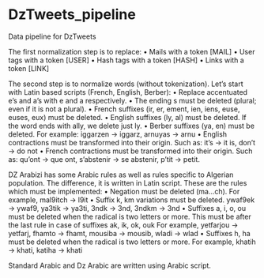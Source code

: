 # DzTweets_pipeline
Data pipeline for DzTweets

The first normalization step is to replace:
• Mails with a token [MAIL]
• User tags with a token [USER]
• Hash tags with a token [HASH]
• Links with a token [LINK]

The second step is to normalize words (without tokenization). Let’s start with Latin based scripts (French, English,
Berber):
• Replace accentuated e’s and a’s with e and a respectively.
• The ending s must be deleted (plural; even if it is not a plural).
• French suffixes (ir, er, ement, ien, iens, euse, euses, eux) must be deleted.
• English suffixes (ly, al) must be deleted. If the word ends with ally, we delete just ly.
• Berber suffixes (ya, en) must be deleted. For example: iggarzen → iggarz, arnuyas → arnu
• English contractions must be transformed into their origin. Such as: it’s → it is, don’t → do not
• French contractions must be transformed into their origin. Such as: qu’ont → que ont, s’abstenir → se abstenir,
p’tit → petit.

DZ Arabizi has some Arabic rules as well as rules specific to Algerian population. The difference, it is written in
Latin script. These are the rules which must be implemented:
• Negation must be deleted (ma...ch). For example, mal9itch → l9it
• Suffix k, km variations must be deleted. ywaf9ek → ywaf9, ya3tik → ya3ti, 3ndk → 3nd, 3ndkm → 3nd
• Suffixes a, i, o, ou must be deleted when the radical is two letters or more. This must be after the last rule in
case of suffixes ak, ik, ok, ouk For example, yetfarjou → yetfarj, fhamto → fhamt, mousiba → mousib, wladi
→ wlad
• Suffixes h, ha must be deleted when the radical is two letters or more. For example, khatih → khati, katiha →
khati

Standard Arabic and Dz Arabic are written using Arabic script.
